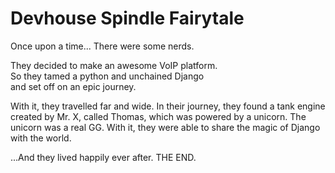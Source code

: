 # Devhouse Spindle Fairytale

Once upon a time...
There were some nerds.

They decided to make an awesome VoIP platform.  
So they tamed a python and unchained Django  
and set off on an epic journey.

With it, they travelled far and wide. In their journey, they found a tank engine created by Mr. X, called Thomas, which was powered by a unicorn. The unicorn was a real GG. With it, they were able to share the magic of Django with the world.

...And they lived happily ever after. THE END.
